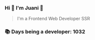 ### Hi 👋 I&#39;m Juani 🦁

> I&#39;m a Frontend Web Developer SSR

### 📚 Days being a developer: 1032
